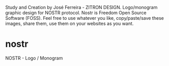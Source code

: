 Study and Creation by José Ferreira - ZITRON DESIGN.
Logo/monogram graphic design for NOSTR protocol.
Nostr is Freedom Open Source Software (FOSS).
Feel free to use whatever you like, copy/paste/save these images, share them, use them on your websites as you want.
# nostr
NOSTR - Logo / Monogram

